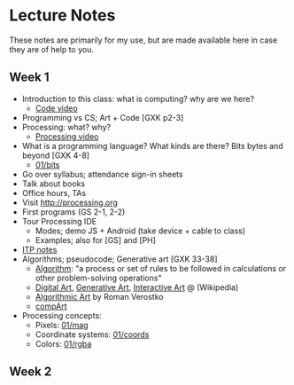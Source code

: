 Lecture Notes
=============

These notes are primarily for my use, but are made available here in case they are of help to you.

## Week 1

* Introduction to this class: what is computing? why are we here? 
  * [Code video](http://www.youtube.com/watch?v=dU1xS07N-FA)
* Programming vs CS; Art + Code [GXK p2-3]
* Processing: what? why? 
  * [Processing video](http://thecreatorsproject.vice.com/creators/casey-reas)
* What is a programming language? What kinds are there? Bits bytes and beyond [GXK 4-8]
  * [01/bits](code/01/bits)
* Go over syllabus; attendance sign-in sheets
* Talk about books
* Office hours, TAs
* Visit http://processing.org
* First programs (GS 2-1, 2-2)
* Tour Processing IDE
  * Modes; demo JS + Android (take device + cable to class)
  * Examples; also for [GS] and [PH]
* [ITP notes](http://itp.nyu.edu/~sve204/icm_fall06/week1.html)
* Algorithms; pseudocode; Generative art [GXK 33-38]
  * [Algorithm](http://en.wikipedia.org/wiki/Algorithm):  "a process or set of rules to be followed in calculations or other problem-solving operations"
  * [Digital Art](http://en.wikipedia.org/wiki/Digital_art), [Generative Art](http://en.wikipedia.org/wiki/Generative_art), [Interactive Art](http://en.wikipedia.org/wiki/Interactive_art) @ (Wikipedia)
  * [Algorithmic Art](http://www.verostko.com/algorithm.html) by Roman Verostko
  * [compArt](http://dada.compart-bremen.de)
* Processing concepts:
  * Pixels: [01/mag](code/01/mag)
  * Coordinate systems: [01/coords](code/01/coords)
  * Colors: [01/rgba](code/01/rgba)

## Week 2




